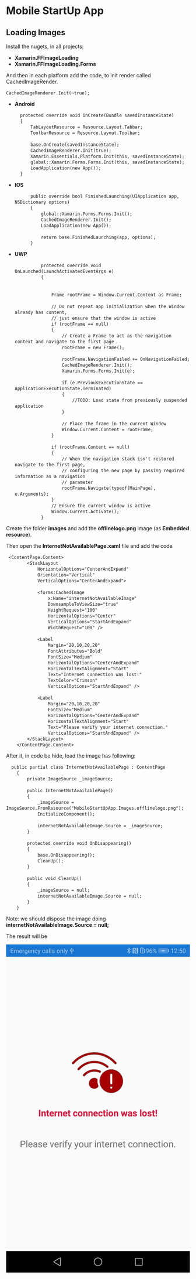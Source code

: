 # Mobile StartUp App

## Loading Images


Install the nugets, in all projects:

* **Xamarin.FFImageLoading**
* **Xamarin.FFImageLoading.Forms**

And then in each platform add the code, to init render called CachedImageRender.

    CachedImageRenderer.Init(~true);

* **Android**


        protected override void OnCreate(Bundle savedInstanceState)
        {
            TabLayoutResource = Resource.Layout.Tabbar;
            ToolbarResource = Resource.Layout.Toolbar;

            base.OnCreate(savedInstanceState);
            CachedImageRenderer.Init(true);
            Xamarin.Essentials.Platform.Init(this, savedInstanceState);
            global::Xamarin.Forms.Forms.Init(this, savedInstanceState);
            LoadApplication(new App());
        }

* **IOS**


            public override bool FinishedLaunching(UIApplication app, NSDictionary options)
            {
                global::Xamarin.Forms.Forms.Init();
                CachedImageRenderer.Init();
                LoadApplication(new App());

                return base.FinishedLaunching(app, options);
            }
* **UWP**


                protected override void OnLaunched(LaunchActivatedEventArgs e)
                {


                    Frame rootFrame = Window.Current.Content as Frame;

                    // Do not repeat app initialization when the Window already has content,
                    // just ensure that the window is active
                    if (rootFrame == null)
                    {
                        // Create a Frame to act as the navigation context and navigate to the first page
                        rootFrame = new Frame();

                        rootFrame.NavigationFailed += OnNavigationFailed;
                        CachedImageRenderer.Init();
                        Xamarin.Forms.Forms.Init(e);

                        if (e.PreviousExecutionState == ApplicationExecutionState.Terminated)
                        {
                            //TODO: Load state from previously suspended application
                        }

                        // Place the frame in the current Window
                        Window.Current.Content = rootFrame;
                    }

                    if (rootFrame.Content == null)
                    {
                        // When the navigation stack isn't restored navigate to the first page,
                        // configuring the new page by passing required information as a navigation
                        // parameter
                        rootFrame.Navigate(typeof(MainPage), e.Arguments);
                    }
                    // Ensure the current window is active
                    Window.Current.Activate();
                }


Create the folder **images** and add the **offlinelogo.png** image (as **Embedded resource**).

Then open the **InternetNotAvailablePage.xaml** file and add the code

     <ContentPage.Content>
            <StackLayout
                HorizontalOptions="CenterAndExpand"
                Orientation="Vertical"
                VerticalOptions="CenterAndExpand">

                <forms:CachedImage
                    x:Name="internetNotAvailableImage"
                    DownsampleToViewSize="true"
                    HeightRequest="100"
                    HorizontalOptions="Center"
                    VerticalOptions="StartAndExpand"
                    WidthRequest="100" />

                <Label
                    Margin="20,10,20,20"
                    FontAttributes="Bold"
                    FontSize="Medium"
                    HorizontalOptions="CenterAndExpand"
                    HorizontalTextAlignment="Start"
                    Text="Internet connection was lost!"
                    TextColor="Crimson"
                    VerticalOptions="StartAndExpand" />

                <Label
                    Margin="20,10,20,20"
                    FontSize="Medium"
                    HorizontalOptions="CenterAndExpand"
                    HorizontalTextAlignment="Start"
                    Text="Please verify your internet connection."
                    VerticalOptions="StartAndExpand" />
            </StackLayout>
        </ContentPage.Content>


After it, in code be hide, load the image has following:


      public partial class InternetNotAvailablePage : ContentPage
        {
            private ImageSource _imageSource;

            public InternetNotAvailablePage()
            {
                _imageSource = ImageSource.FromResource("MobileStartUpApp.Images.offlinelogo.png");
                InitializeComponent();

                internetNotAvailableImage.Source = _imageSource;
            }

            protected override void OnDisappearing()
            {
                base.OnDisappearing();
                CleanUp();
            }

            public void CleanUp()
            {
                _imageSource = null;
                internetNotAvailableImage.Source = null;
            }
        }

Note: we should dispose the image doing **internetNotAvailableImage.Source = null;**


The result will be

<MTMarkdownOptions output='html4'>
	<a href="enei.pt"><img src="../images/InternetNotAvailablePage.xaml.jpg"/></a>
</MTMarkdownOptions>